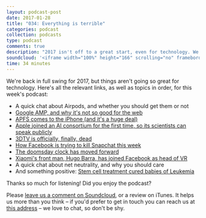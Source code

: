 ```yaml
---
layout: podcast-post
date: 2017-01-28
title: "034: Everything is terrible"
categories: podcast
collection: podcasts
type: podcast
comments: true
description: "2017 isn't off to a great start, even for technology. We talk over Facebook's latest moves to kill Snapchat, how 3DTV is over completely, the doomsday clock ticking forward and a whole lot more."
soundcloud: '<iframe width="100%" height="166" scrolling="no" frameborder="no" src="https://w.soundcloud.com/player/?url=https%3A//api.soundcloud.com/tracks/304961353&amp;color=0066cc&amp;auto_play=false&amp;hide_related=false&amp;show_comments=true&amp;show_user=true&amp;show_reposts=false"></iframe>'
time: 34 minutes
---
```

We're back in full swing for 2017, but things aren't going so great for technology. Here's all the relevant links, as well as topics in order, for this week's podcast:

- A quick chat about Airpods, and whether you should get them or not
- [Google AMP, and why it's not so good for the web](https://danielmiessler.com/blog/google-amp-not-good-thing/#gs.IsZQ8YE)
- [APFS comes to the iPhone (and it's a huge deal)](https://www.cnet.com/news/apples-ios-10-3-beta-hits-with-cricket-scores-find-my-airpods/)
- [Apple joined an AI consortium for the first time, so its scientists can speak publicly](http://www.bloomberg.com/news/articles/2017-01-26/apple-said-to-join-amazon-google-facebook-in-ai-research-group)
- [3DTV is officially, finally, dead](http://www.fiercecable.com/cable/3d-tv-officially-dead-as-sony-and-lg-stop-making-sets)
- [How Facebook is trying to kill Snapchat this week](http://www.businessinsider.com/facebook-testing-snapchat-clone-called-facebook-stories-2017-1?international=true&r=US&IR=T)
- [The doomsday clock has moved forward](https://www.theatlantic.com/science/archive/2017/01/the-doomsday-clocks-new-and-dire-warning/514544/)
- [Xiaomi's front man, Hugo Barra, has joined Facebook as head of VR](https://arstechnica.com/gadgets/2017/01/hugo-barra-leaves-xiaomi-for-facebook-will-lead-oculus-as-vp-of-vr/)
- A quick chat about net neutrality, and why you should care
- And something positive: [Stem cell treatment cured babies of Leukemia](http://www.medicaldaily.com/cancer-2017-medical-first-babies-cured-leukemia-using-genetically-modified-t-409475)

Thanks so much for listening! Did you enjoy the podcast?

<p>Please <a href="https://soundcloud.com/charged-tech/030-we-hang-out-irl">leave us a comment on Soundcloud</a>, or a review on iTunes. It helps us more than you think – if you'd prefer to get in touch you can reach us at <a href="mailto:hi@chargedpodcast.com"> this address</a> – we love to chat, so don't be shy.</p>

